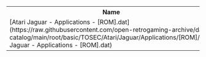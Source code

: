 <table>
<tr><th>Name</th><th>Size</th></tr>
<tr><td>[Atari Jaguar - Applications - [ROM].dat](https://raw.githubusercontent.com/open-retrogaming-archive/dat-catalog/main/root/basic/TOSEC/Atari/Jaguar/Applications/[ROM]/Atari Jaguar - Applications - [ROM].dat)</td><td>1547</td></tr>
</table>
